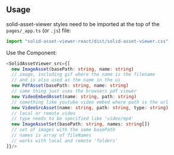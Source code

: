 ## Usage
solid-asset-viewer styles need to be imported at the top of the `pages/_app.ts` (or `.js`) file:
```javascript
import "solid-asset-viewer-react/dist/solid-asset-viewer.css"
```

Use the Component:
```typescript
<SolidAssetViewer src={[
  new ImageAsset(basePath: string, name: string) 
  // image, including gif where the name is the filename 
  // and is also used as the name in the ui
  new PdfAsset(basePath: string, name: string)
  // same thing just uses the browsers pdf viewer
  new VideoEmbedAsset(name: string, path: string)
  // something like youtube video embed where path is the url
  new VideoSrcAsset(name: string, path: string, type: string)
  // local or remote video
  // type needs to be specified like 'video/mp4'
  new ImageAssetSet(basePath: string, names: string[])
  // set of images with the same basePath
  // names is array of fileNames
  // works with local and remote 'folders'
]}/>
```